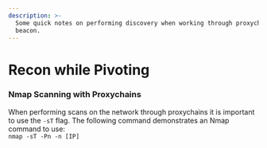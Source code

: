 ```yaml
---
description: >-
  Some quick notes on performing discovery when working through proxychains or a
  beacon.
---
```


# Recon while Pivoting

### Nmap Scanning with Proxychains

When performing scans on the network through proxychains it is important to use the `-sT` flag. The following command demonstrates an Nmap command to use:\
`nmap -sT -Pn -n [IP]`
